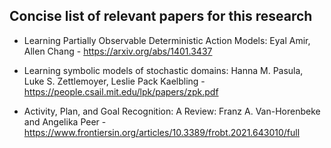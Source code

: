 ## Concise list of relevant papers for this research

- Learning Partially Observable Deterministic Action Models: Eyal Amir, Allen Chang - https://arxiv.org/abs/1401.3437

- Learning symbolic models of stochastic domains: Hanna M. Pasula, Luke S. Zettlemoyer, Leslie Pack Kaelbling - https://people.csail.mit.edu/lpk/papers/zpk.pdf

- Activity, Plan, and Goal Recognition: A Review: Franz A. Van-Horenbeke and Angelika Peer - https://www.frontiersin.org/articles/10.3389/frobt.2021.643010/full